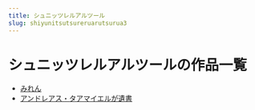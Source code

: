 ```yaml
---
title: シュニッツレルアルツール
slug: shiyunitsutsureruarutsurua3
---
```


# シュニッツレルアルツールの作品一覧

- [みれん](mirenb1)
- [アンドレアス・タアマイエルが遺書](andoreasutaamaierugayishu30)
